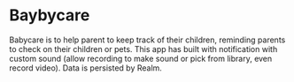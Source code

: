 # Baybycare

Babycare is to help parent to keep track of their children, reminding parents to check on their children or pets. This app has built with notification with custom sound (allow recording to make sound or pick from library, even record video). Data is persisted by Realm.
